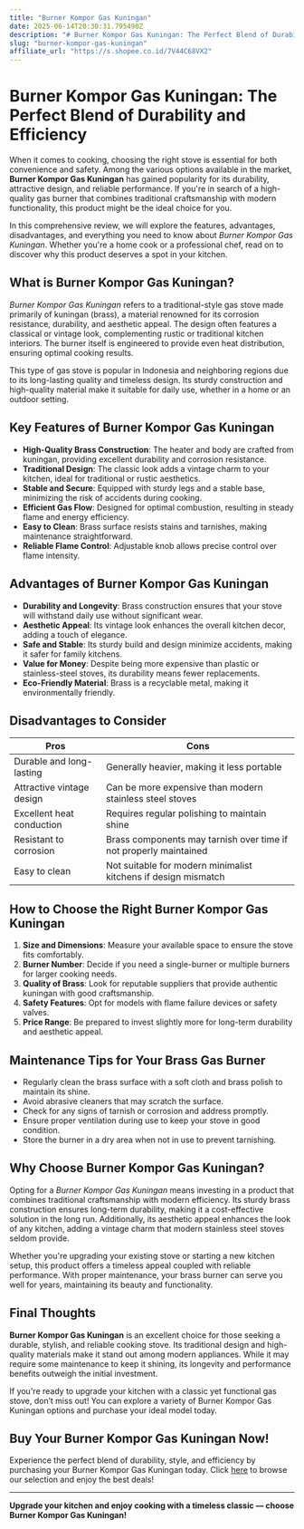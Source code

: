 ```yaml
---
title: "Burner Kompor Gas Kuningan"
date: 2025-06-14T20:30:31.795490Z
description: "# Burner Kompor Gas Kuningan: The Perfect Blend of Durability and Efficiency..."
slug: "burner-kompor-gas-kuningan"
affiliate_url: "https://s.shopee.co.id/7V44C68VX2"
---
```

# Burner Kompor Gas Kuningan: The Perfect Blend of Durability and Efficiency

When it comes to cooking, choosing the right stove is essential for both convenience and safety. Among the various options available in the market, **Burner Kompor Gas Kuningan** has gained popularity for its durability, attractive design, and reliable performance. If you're in search of a high-quality gas burner that combines traditional craftsmanship with modern functionality, this product might be the ideal choice for you.

In this comprehensive review, we will explore the features, advantages, disadvantages, and everything you need to know about *Burner Kompor Gas Kuningan*. Whether you're a home cook or a professional chef, read on to discover why this product deserves a spot in your kitchen.

## What is Burner Kompor Gas Kuningan?

*Burner Kompor Gas Kuningan* refers to a traditional-style gas stove made primarily of kuningan (brass), a material renowned for its corrosion resistance, durability, and aesthetic appeal. The design often features a classical or vintage look, complementing rustic or traditional kitchen interiors. The burner itself is engineered to provide even heat distribution, ensuring optimal cooking results.

This type of gas stove is popular in Indonesia and neighboring regions due to its long-lasting quality and timeless design. Its sturdy construction and high-quality material make it suitable for daily use, whether in a home or an outdoor setting.

## Key Features of Burner Kompor Gas Kuningan

- **High-Quality Brass Construction**: The heater and body are crafted from kuningan, providing excellent durability and corrosion resistance.
- **Traditional Design**: The classic look adds a vintage charm to your kitchen, ideal for traditional or rustic aesthetics.
- **Stable and Secure**: Equipped with sturdy legs and a stable base, minimizing the risk of accidents during cooking.
- **Efficient Gas Flow**: Designed for optimal combustion, resulting in steady flame and energy efficiency.
- **Easy to Clean**: Brass surface resists stains and tarnishes, making maintenance straightforward.
- **Reliable Flame Control**: Adjustable knob allows precise control over flame intensity.

## Advantages of Burner Kompor Gas Kuningan

- **Durability and Longevity**: Brass construction ensures that your stove will withstand daily use without significant wear.
- **Aesthetic Appeal**: Its vintage look enhances the overall kitchen decor, adding a touch of elegance.
- **Safe and Stable**: Its sturdy build and design minimize accidents, making it safer for family kitchens.
- **Value for Money**: Despite being more expensive than plastic or stainless-steel stoves, its durability means fewer replacements.
- **Eco-Friendly Material**: Brass is a recyclable metal, making it environmentally friendly.

## Disadvantages to Consider

| Pros | Cons |
| ------- | ----------- |
| Durable and long-lasting | Generally heavier, making it less portable |
| Attractive vintage design | Can be more expensive than modern stainless steel stoves |
| Excellent heat conduction | Requires regular polishing to maintain shine |
| Resistant to corrosion | Brass components may tarnish over time if not properly maintained |
| Easy to clean | Not suitable for modern minimalist kitchens if design mismatch |

## How to Choose the Right Burner Kompor Gas Kuningan

1. **Size and Dimensions**: Measure your available space to ensure the stove fits comfortably.
2. **Burner Number**: Decide if you need a single-burner or multiple burners for larger cooking needs.
3. **Quality of Brass**: Look for reputable suppliers that provide authentic kuningan with good craftsmanship.
4. **Safety Features**: Opt for models with flame failure devices or safety valves.
5. **Price Range**: Be prepared to invest slightly more for long-term durability and aesthetic appeal.

## Maintenance Tips for Your Brass Gas Burner

- Regularly clean the brass surface with a soft cloth and brass polish to maintain its shine.
- Avoid abrasive cleaners that may scratch the surface.
- Check for any signs of tarnish or corrosion and address promptly.
- Ensure proper ventilation during use to keep your stove in good condition.
- Store the burner in a dry area when not in use to prevent tarnishing.

## Why Choose Burner Kompor Gas Kuningan?

Opting for a *Burner Kompor Gas Kuningan* means investing in a product that combines traditional craftsmanship with modern efficiency. Its sturdy brass construction ensures long-term durability, making it a cost-effective solution in the long run. Additionally, its aesthetic appeal enhances the look of any kitchen, adding a vintage charm that modern stainless steel stoves seldom provide.

Whether you're upgrading your existing stove or starting a new kitchen setup, this product offers a timeless appeal coupled with reliable performance. With proper maintenance, your brass burner can serve you well for years, maintaining its beauty and functionality.

## Final Thoughts

**Burner Kompor Gas Kuningan** is an excellent choice for those seeking a durable, stylish, and reliable cooking stove. Its traditional design and high-quality materials make it stand out among modern appliances. While it may require some maintenance to keep it shining, its longevity and performance benefits outweigh the initial investment.

If you're ready to upgrade your kitchen with a classic yet functional gas stove, don’t miss out! You can explore a variety of Burner Kompor Gas Kuningan options and purchase your ideal model today.

## Buy Your Burner Kompor Gas Kuningan Now!

Experience the perfect blend of durability, style, and efficiency by purchasing your Burner Kompor Gas Kuningan today. Click [here](https://s.shopee.co.id/7V44C68VX2) to browse our selection and enjoy the best deals!

---

**Upgrade your kitchen and enjoy cooking with a timeless classic — choose Burner Kompor Gas Kuningan!**